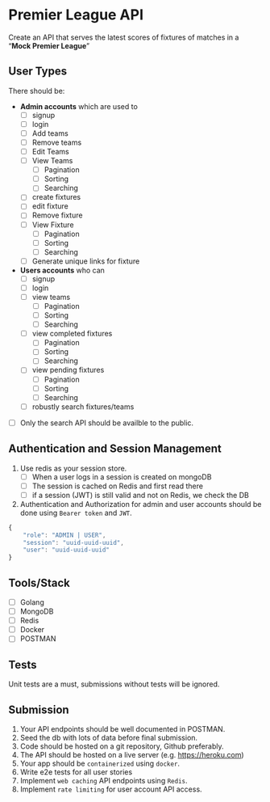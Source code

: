 # Premier League API

Create an API that serves the latest scores of fixtures of matches in a “**Mock Premier League**”

## User Types

There should be:

- **Admin accounts** which are used to
  - [ ] signup
  - [ ] login
  - [ ] Add teams
  - [ ] Remove teams
  - [ ] Edit Teams
  - [ ] View Teams 
    - [ ] Pagination
    - [ ] Sorting
    - [ ] Searching
  - [ ] create fixtures 
  - [ ] edit fixture
  - [ ] Remove fixture
  - [ ] View Fixture
    - [ ] Pagination
    - [ ] Sorting
    - [ ] Searching
  - [ ] Generate unique links for fixture
- **Users accounts** who can
  - [ ] signup
  - [ ] login
  - [ ] view teams
    - [ ] Pagination
    - [ ] Sorting
    - [ ] Searching
  - [ ] view completed fixtures
    - [ ] Pagination
    - [ ] Sorting
    - [ ] Searching
  - [ ] view pending fixtures
    - [ ] Pagination
    - [ ] Sorting
    - [ ] Searching
  - [ ] robustly search fixtures/teams
- [ ] Only the search API should be availble to the public.

## Authentication and Session Management
1. Use redis as your session store.
    - [ ] When a user logs in a session is created on mongoDB
    - [ ] The session is cached on Redis and first read there
    - [ ] if a session (JWT) is still valid and not on Redis, we check the DB
3. Authentication and Authorization for admin and user accounts should be done using `Bearer token` and `JWT`.
```js
{
    "role": "ADMIN | USER",
    "session": "uuid-uuid-uuid",
    "user": "uuid-uuid-uuid"
}
```

## Tools/Stack

- [ ] Golang
- [ ] MongoDB
- [ ] Redis
- [ ] Docker
- [ ] POSTMAN

## Tests

Unit tests are a must, submissions without tests will be ignored.

## Submission

1. Your API endpoints should be well documented in POSTMAN.
2. Seed the db with lots of data before final submission.
3. Code should be hosted on a git repository, Github preferably.
4. The API should be hosted on a live server (e.g. https://heroku.com)
5. Your app should be `containerized` using `docker`.
7. Write e2e tests for all user stories
8. Implement `web caching` API endpoints using `Redis`.
9. Implement `rate limiting` for user account API access.